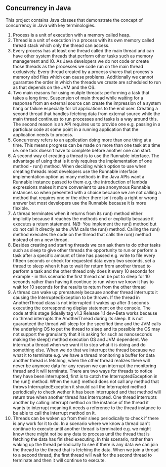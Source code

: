 ## Concurrency in Java

This project contains Java classes that demonstrate the concept
of concurrency in Java with key terminologies.

1. Process is a unit of execution with a memory called heap.
2. Thread is a unit of execution in a process with its own memory
called thread stack which only the thread can access. 
3. Every process has at least one thread called the main thread and 
can have other system threads that perform other tasks such as memory management
and IO. As Java developers we do not code or create those threads 
as the processes we code run on the main thread exclusively. Every thread
created by a process shares that process's memory abd files which can cause
problems. Additionally we cannot guarantee the order in which the threads we create 
are scheduled to run as that depends on the JVM and the OS.
4. Two main reasons for using muliple threads: performing a task that takes a long time.
Suspension of main thread while waiting for a response from an external source can create
the impression of a system hang or failure especially for UI applications to the end user.
Creating a second thread that handles fetching data from external source while the main 
thread continues to run processes and tasks is a way around this.
   The second reason is an API requires us to provide one e.g. passing in a particluar code
   at some point in a running application that the application needs to process.
5. Concurrency refers to an application doing more than one thing at a time. This means progress
can be made on more than one task at a time i.e. one task doesn't have to complete before another
one can start.
6. A second way of creating a thread is to use the Runnable interface. The advantage of using that 
is it only requires the implementation of one method - run() method. When deciding which option to use 
when creating threads most developers use the Runnable interface implementation option as many methods
in the Java APIs want a Runnable instance passed to them e.g. the introduction of lambda expressions makes
it more convenient to use anonymous Runnable instances so when presented with a choice because we are not 
calling a method that requires one or the other there isn't really a right or wrong answer but most developers
use the Runnable because it is more flexible.
7. A thread terminates when it returns from its run() method either implicitly because it reaches the methods end 
or explicitly because it executes a return statement. N/B: You implement the run() method but do not call it directly
as the JVM calls the run() method. Calling the run() method executes the code on the thread that calls the run() method
instead of on a new thread.
8. Besides creating and starting threads we can ask them to do other tasks such as sleep to give other threads the 
opportunity to run or perform a task after a specific amount of time has passed e.g. write to file every fifteen seconds
or check for requested data every two seconds, set a thread to sleep when it has to wait for return from another thread
to perform a task and the other thread only does it every 10 seconds for example - in this scenario the first thread can be
put to sleep for 10 seconds rather than having it continue to run when we know it has to wait for 10 seconds for the 
results to return from the other thread  
9. A thread can wake up prematurely because another thread interrupts it causing the InterruptedException to be thrown. If 
the thread in AnotherThread class is not interrupted it wakes up after 3 seconds executing the corresponding display statement
on the console. The code at this stage (ideally tag v1.3 Release 1.1 dev-Beta works because no thread interrupts the AnotherThread
during its sleep. It is not guaranteed the thread will sleep for the specified time and the JVM calls the underlying OS to put the 
thread to sleep and its possible the OS may not support the granularity that it is asking for such as nanoseconds making the sleep()
method execution OS and JVM dependent. We interrupt a thread when we want it to stop what it is doing and do something else. When 
we do that we interrupt the thread because we wnat it to terminate e.g. we have a thread monitoring a buffer for data another thread
is fetching, when the other thread realizes there will never be anymore data for any reason we can interrupt the monitoring thread
and it will terminate. There are two ways for threads to notice they have been interrupted, first is to catch the InterruptedException
in the run() method. When the run() method does not call any method that throws InterruptedException it should call the Interrupted method
periodically to check wether it has been interrupted and that method will return true when another thread has interrupted. One thread 
interrupts another by calling interrupt method on the instance of the thread it wants to interrupt meaning it needs a reference to the
thread instance to be able to call the interrupt method on it.  
10. Threads can be woken up from their sleep periodically to check if there is any work for it to do. In a scenario where we know a thread
can't continue to execute until another thread is terminated e.g. we might know there might not be any data to process until the thread that 
is fetching the data has finished executing. In this scenario, rather than waking up the thread periodically to see if there is any data we can
join the thread to the thread that is fetching the data. When we join a thread to a second thread, the first thread will wait for the second 
thread to terminate and then it will continue to execute.  

